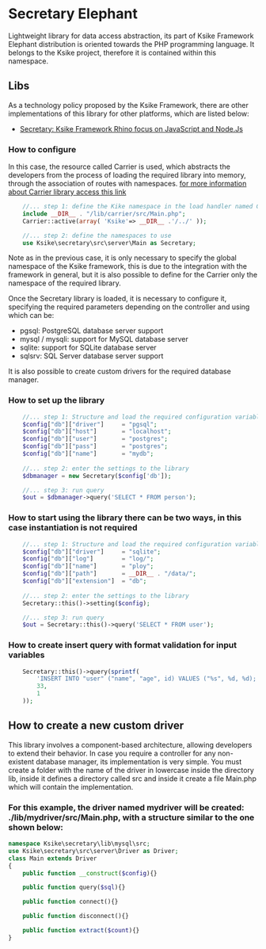# Secretary Elephant
Lightweight library for data access abstraction, its part of Ksike Framework Elephant distribution is oriented towards the PHP programming language. It belongs to the Ksike project, therefore it is contained within this namespace.

## Libs 
As a technology policy proposed by the Ksike Framework, there are other implementations of this library for other platforms, which are listed below:
+ [Secretary: Ksike Framework Rhino focus on JavaScript and Node.Js](https://github.com/ameksike/ksike.rhino.secretary) 

### How to configure
In this case, the resource called Carrier is used, which abstracts the developers from the process of loading the required library into memory, through the association of routes with namespaces. [for more information about Carrier library access this link](https://github.com/ameksike/ksike.elephant.carrier)

```php
	//... step 1: define the Kike namespace in the load handler named Carrier
	include __DIR__ . "/lib/carrier/src/Main.php";
	Carrier::active(array( 'Ksike'=> __DIR__ .'/../' ));

	//... step 2: define the namespaces to use
	use Ksike\secretary\src\server\Main as Secretary;
```
Note as in the previous case, it is only necessary to specify the global namespace of the Ksike framework, this is due to the integration with the framework in general, but it is also possible to define for the Carrier only the namespace of the required library.

Once the Secretary library is loaded, it is necessary to configure it, specifying the required parameters depending on the controller and using which can be:

+ pgsql: PostgreSQL database server support
+ mysql / mysqli: support for MySQL database server
+ sqlite: support for SQLite database server
+ sqlsrv: SQL Server database server support

It is also possible to create custom drivers for the required database manager. 

### How to set up the library
```php
	//... step 1: Structure and load the required configuration variables based on the specified driver, 
    $config["db"]["driver"]		= "pgsql";
	$config["db"]["host"]		= "localhost";		   
	$config["db"]["user"]		= "postgres";	
	$config["db"]["pass"]		= "postgres";	
	$config["db"]["name"]		= "mydb";	
	
	//... step 2: enter the settings to the library
	$dbmanager = new Secretary($config['db']);

	//... step 3: run query
	$out = $dbmanager->query('SELECT * FROM person');
```

### How to start using the library there can be two ways, in this case instantiation is not required
```php
	//... step 1: Structure and load the required configuration variables based on the specified driver
	$config["db"]["driver"]		= "sqlite";	
	$config["db"]["log"]		= "log/";		   
	$config["db"]["name"]		= "ploy";	
	$config["db"]["path"]		= __DIR__ . "/data/";	
	$config["db"]["extension"]	= "db";	
	
	//... step 2: enter the settings to the library
	Secretary::this()->setting($config);

	//... step 3: run query
	$out = Secretary::this()->query('SELECT * FROM user');
```

### How to create insert query with format validation for input variables
```php
	Secretary::this()->query(sprintf(
		'INSERT INTO "user" ("name", "age", id) VALUES ("%s", %d, %d);',
		33,
		1
	));
```

## How to create a new custom driver
This library involves a component-based architecture, allowing developers to extend their behavior. In case you require a controller for any non-existent database manager, its implementation is very simple. You must create a folder with the name of the driver in lowercase inside the directory lib, inside it defines a directory called src and inside it create a file Main.php which will contain the implementation.

### For this example, the driver named mydriver will be created: ./lib/mydriver/src/Main.php, with a structure similar to the one shown below:

```php
namespace Ksike\secretary\lib\mysql\src;
use Ksike\secretary\src\server\Driver as Driver;
class Main extends Driver
{
	public function __construct($config){}

	public function query($sql){}

	public function connect(){}

	public function disconnect(){}

	public function extract($count){}
}
```
